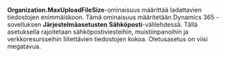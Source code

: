 **Organization.MaxUploadFileSize**-ominaisuus määrittää ladattavien tiedostojen enimmäiskoon. Tämä ominaisuus määritetään Dynamics 365 -sovelluksen **Järjestelmäasetusten** **Sähköposti**-välilehdessä. Tällä asetuksella rajoitetaan sähköpostiviesteihin, muistiinpanoihin ja verkkoresursseihin liitettävien tiedostojen kokoa. Oletusasetus on viisi megatavua.
